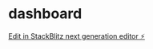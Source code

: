 # dashboard

[Edit in StackBlitz next generation editor ⚡️](https://stackblitz.com/~/github.com/EnzoVesseron/dashboard)